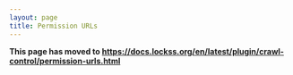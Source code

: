 ```yaml
---
layout: page
title: Permission URLs
---
```


**This page has moved to <https://docs.lockss.org/en/latest/plugin/crawl-control/permission-urls.html>**
